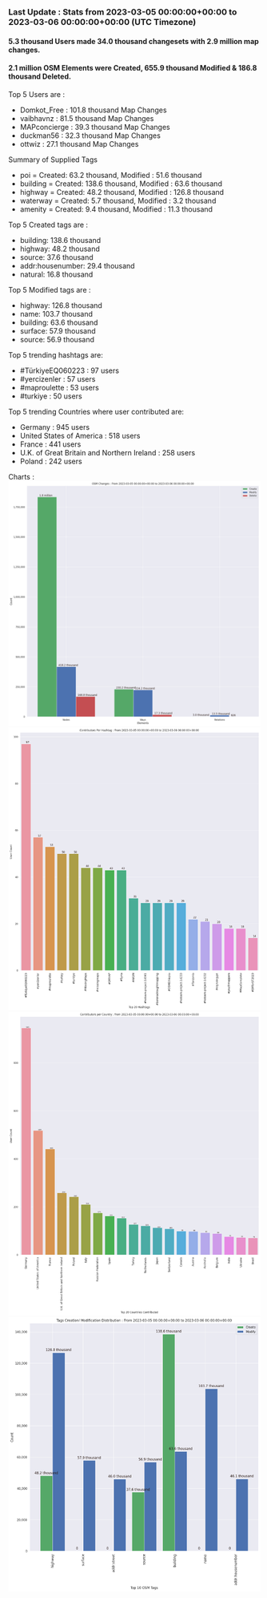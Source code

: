 ### Last Update : Stats from 2023-03-05 00:00:00+00:00 to 2023-03-06 00:00:00+00:00 (UTC Timezone)

#### 5.3 thousand Users made 34.0 thousand changesets with 2.9 million map changes.
#### 2.1 million OSM Elements were Created, 655.9 thousand Modified & 186.8 thousand Deleted.

Top 5 Users are : 
- Domkot_Free : 101.8 thousand Map Changes
- vaibhavnz : 81.5 thousand Map Changes
- MAPconcierge : 39.3 thousand Map Changes
- duckman56 : 32.3 thousand Map Changes
- ottwiz : 27.1 thousand Map Changes

Summary of Supplied Tags
- poi = Created: 63.2 thousand, Modified : 51.6 thousand
- building = Created: 138.6 thousand, Modified : 63.6 thousand
- highway = Created: 48.2 thousand, Modified : 126.8 thousand
- waterway = Created: 5.7 thousand, Modified : 3.2 thousand
- amenity = Created: 9.4 thousand, Modified : 11.3 thousand


Top 5 Created tags are :
- building: 138.6 thousand
- highway: 48.2 thousand
- source: 37.6 thousand
- addr:housenumber: 29.4 thousand
- natural: 16.8 thousand


Top 5 Modified tags are :
- highway: 126.8 thousand
- name: 103.7 thousand
- building: 63.6 thousand
- surface: 57.9 thousand
- source: 56.9 thousand


Top 5 trending hashtags are:
- #TürkiyeEQ060223 : 97 users
- #yercizenler : 57 users
- #maproulette : 53 users
- #turkiye : 50 users


Top 5 trending Countries where user contributed are:
- Germany : 945 users
- United States of America : 518 users
- France : 441 users
- U.K. of Great Britain and Northern Ireland : 258 users
- Poland : 242 users


 Charts : 
![Alt text](./charts/osm_changes.png) 
![Alt text](./charts/users_per_hashtag.png) 
![Alt text](./charts/users_per_country.png) 
![Alt text](./charts/tags.png) 
